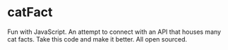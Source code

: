 # catFact
Fun with JavaScript.
An attempt to connect with an API that houses many cat facts. 
Take this code and make it better. All open sourced. 
